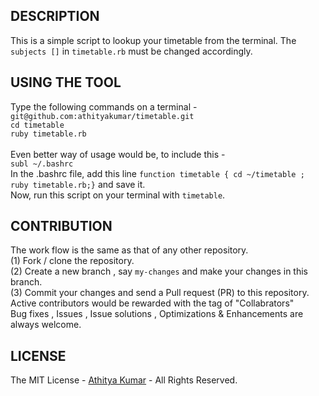 DESCRIPTION 
-----------
This is a simple script to lookup your timetable from the terminal. The `subjects []` in `timetable.rb` must be changed accordingly.

USING THE TOOL 
--------------
Type the following commands on a terminal -
<br>`git@github.com:athityakumar/timetable.git`
<br> `cd timetable` 
<br> `ruby timetable.rb`
<br><br>Even better way of usage would be, to include this -
<br> `subl ~/.bashrc`
<br>In the .bashrc file, add this line `function timetable { cd ~/timetable ; ruby timetable.rb;}` and save it.
<br> Now, run this script on your terminal with `timetable`.

CONTRIBUTION
------------
The work flow is the same as that of any other repository. 
<br> (1) Fork / clone the repository.
<br> (2) Create a new branch , say `my-changes` and make your changes in this branch.
<br> (3) Commit your changes and send a Pull request (PR) to this repository.
<br> Active contributors would be rewarded with the tag of "Collabrators"
<br> Bug fixes , Issues , Issue solutions , Optimizations & Enhancements are always welcome.

LICENSE
-------
The MIT License - [Athitya Kumar](http://github.com/athityakumar) - All Rights Reserved.

